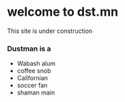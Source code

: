 # welcome to dst.mn

This site is under construction

### Dustman is a
- Wabash alum
- coffee snob
- Californian
- soccer fan
- shaman main
